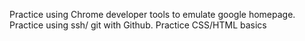 Practice using Chrome developer tools to emulate google homepage.
Practice using ssh/ git with Github.
Practice CSS/HTML basics
